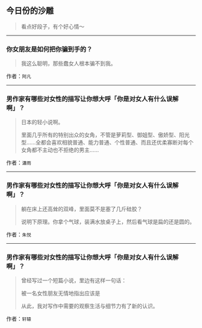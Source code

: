 ## 今日份的沙雕

> 看点好段子，有个好心情～


 
---

### 你女朋友是如何把你骗到手的？

> 我这么聪明，那些蠢女人根本骗不到我。


作者：`阿凡`

---

### 男作家有哪些对女性的描写让你想大呼「你是对女人有什么误解啊」？

> 日本的轻小说啊。
> 
> 里面几乎所有的特别出众的女角，不管是萝莉型、御姐型、傲娇型、阳光型……全都会喜欢相貌普通、能力普通、个性普通、而且还优柔寡断对每个女角都不主动也不拒绝的男主……


作者：`瀟雨`

---

### 男作家有哪些对女性的描写让你想大呼「你是对女人有什么误解啊」？

> 躺在床上还高耸的双峰，里面莫不是塞了几斤硅胶？
> 
> 说明下原理。你拿个气球，装满水放桌子上，然后看气球是扁的还是圆的。


作者：`朱悦`

---

### 男作家有哪些对女性的描写让你想大呼「你是对女人有什么误解啊」？

> 曾经写过一个短篇小说，里边有这样一句话：
> 
> 被一名女性朋友无情地指出应该是
> 
> 从此，我对写作中需要的观察生活与细节力有了新的认识。


作者：`轩辕`